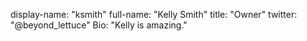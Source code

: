 display-name: "ksmith"
full-name: "Kelly Smith"
title: "Owner"
twitter: "@beyond_lettuce"
Bio: "Kelly is amazing."
